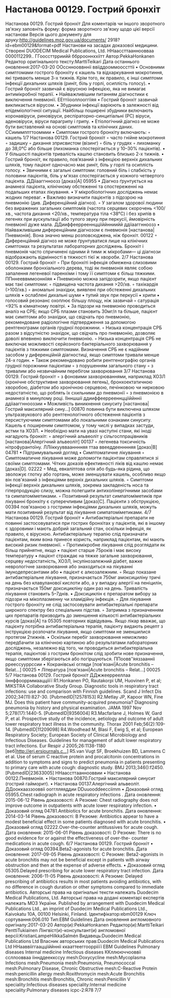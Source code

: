 # Настанова 00129. Гострий бронхіт

Настанова 00129. Гострий бронхіт
Для коментарів чи іншого зворотного зв'язку заповніть форму:
форма зворотного зв'язку щодо цієї версії настанови
Версія цього документу для друку:http://guidelines.moz.gov.ua/documents/
2918?id=ebm00129&format=pdf
Настанови на засадах доказової медицини.
Створені DUODECIM Medical Publications, Ltd.
ННаассттаанноовваа 0000112299.. ГГооссттрриийй ббррооннххіітт
Автор:PekkaHonkanen
Редактор оригінального тексту:MarttiTeikari
Дата останнього оновлення:2017-03-20
ООссннооввнніі ввііддооммооссттіі
• Основними симптомами гострого бронхіту є кашель та
відхаркування мокротиння, які тривають менше 3-х тижнів. Крім
того, як правило, є інші симптоми інфекції дихальних шляхів (риніт,
біль у горлі, осиплість голосу).
• Гострий бронхіт зазвичай є вірусною інфекцією, яка не вимагає
антимікробної терапії.
• Найважливішим питанням діагностики є виключення пневмонії.
ЕЕттііооллооггііяя
• Гострий бронхіт зазвичай викликається вірусом.
• Збудники інфекції варіюють в залежності від епідеміологічної
ситуації. Найбільш поширені збудники включають коронавіруси,
риновіруси, респіраторно-синцитіальні (РС) віруси, аденовіруси,
віруси парагрипу і грипу.
• Етіологічний діагноз не може бути виставлений на основі симптомів
та клінічних даних.
ССииммппттооммии
• Симптоми гострого бронхіту включають:
◦ кашель
1/7
Настанова 00129. Гострий бронхіт
◦ часто гнійне мокротиння
◦ задишку
◦ дихання зприсвистом (візинг)
◦ біль у грудях
◦ лихоманку до 38,0°C або більше (лихоманка спостерігається
у 10–30% пацієнтів).
• У більшості пацієнтів тривалість кашлю становить близько 2-х
тижнів.
• Гострий бронхіт, як правило, пов’язаний з інфекцією верхніх
дихальних шляхів, тому пацієнт одночасно має риніт, біль у горлі та
осиплість голосу.
• Звичними є загальні симптоми: головний біль і слабкість у половини
пацієнтів, біль у м'язах спостерігається у кожного четвертого
пацієнта.
ДДііааггнноозз
[доказ|A]
05955
• Діагноз ґрунтується на анамнезі пацієнта, клінічному обстеженні та
спостереженні на подальших етапах лікування.
• У мікробіологічних досліджень немає жодних переваг.
• Важливо визначити пацієнтів з підозрою на пневмонію (див.
Диференційний діагноз).
◦ У загалом здорової людини без виражених загальних
симптомів (частота серцевих скорочень <100/хв., частота
дихання <20/хв., температура тіла <38°C) і без хрипів в
легенях при аускультації або тупого звуку при перкусії,
ймовірність пневмонії дуже мала.
ДДииффееррееннццііййнниийй ддііааггнноозз
• Найважливішим диференційним діагнозом є пневмонія
[настанова|Пневмонія]. Вона значно менш розповсюджена, ніж бронхіт.
00122
◦ Диференційний діагноз не може ґрунтуватися лише на
клінічних симптомах та результатах лабораторних
досліджень. Бронхіт і пневмонія часто спричинені одними й
тими ж мікробами— ці діагнози відображають відмінності в
тяжкості тієї ж хвороби.
2/7
Настанова 00129. Гострий бронхіт
◦ При бронхіті інфекція обмежена слизовими оболонками
бронхіального дерева, тоді як пневмонія являє собою
запалення легеневої паренхіми і тому її симптоми є більш
тяжкими.
ППннееввммооннііяя
• Пневмонію можна запідозрити, якщо пацієнт має такі симптоми:
◦ підвищена частота дихання >20/хв.
◦ тахікардія (>100/хв.)
◦ аномальні знахідки, виявлені при обстеженні дихальних
шляхів
▪ ослаблені дихальні шуми
▪ тупий звук при перкусії
▪ хрипи
▪ голосовий резонанс охоплює більшу площу, ніж
зазвичай
◦ сатурація <92% в кімнатному повітрі.
• За підозри на пневмонію проводиться аналіз на СРБ; якщо СРБ
плазми становить 30мг/л та більше, пацієнт має симптоми або
знахідки, що свідчать про пневмонію, рекомендоване радіологічне
підтвердження за допомогою рентгенограми органів грудної
порожнини.
◦ Низька концентрація СРБ разом з відсутністю знахідок, що
свідчать про пневмонію, дозволяє доволі впевнено
виключити пневмонію.
◦ Низька концентрація СРБ не виключає можливості
серйозного бактеріального захворювання у пацієнтів з
тяжкими симптомами. Визначення СРБ не є надійним
засобом у диференційній діагностиці, якщо симптоми
тривали менше 24-х годин.
• Також рекомендовано робити рентгенографію органів грудної
порожнини пацієнтам
◦ з порушенням загального стану
◦ з тривалим або незвичайним перебігом захворювання
3/7
Настанова 00129. Гострий бронхіт
◦ з фоновими захворюваннями, наприклад ХОЗЛ (хронічне
обструктивне захворювання легень), бронхоектатичною
хворобою, діабетом або хронічною серцевою, печінковою чи
нирковою недостатністю, що роблять їх схильними до
пневмонії
◦ з пневмонією в анамнезі в минулому році.
ІІнншшіі ддииффееррееннццііййнніі ддііааггннооззии
• Можливість виникнення синуситу [настанова|Гострий максилярний сину…]
00870
повинна бути виключена шляхом ультразвукового або
рентгенологічного обстеження пацієнтів з персистуючими
симптомами або локальними ознаками синуситу. Кашель є
поширеним симптомом, у тому числі у випадках застуди, астми та
ХОЗЛ.
• Необхідно мати на увазі наступні стани, які іноді нагадують бронхіт:
◦ алергічний альвеоліт у сільгосппрацівників
[настанова|Алергічний альвеоліт]
00137
◦ легенева токсичність нітрофурантоїну.
ЛЛііккуувваанннняя ттаа ввееддеенннняя
[доказ|B]
04781
• Підтримувальний догляд
• Симптоматичне лікування
◦ Симптоматичне лікування може допомогти пацієнтам
справлятися зі своїми симптомами. Чітких доказів
ефективності ліків від кашлю немає [доказ|D].
02222
◦ Мед, евкаліптова олія або будь-яка рідина, що зволожує
глотку або гортань, може зменшувати кашель, особливо
якщо він пов'язаний з інфекціями верхніх дихальних шляхів.
◦ Симптоми інфекції верхніх дихальних шляхів, зокрема
закладеність носа та гіперпродукцію слизу, можна полегшити
антихолінергічними засобами та симпатоміметиками.
◦ Позитивний результат симпатоміметиків при лікуванні
бронхіту є суперечливим [доказ|C]. Пацієнти з обструкцією,
00394
пов'язаною з гострими інфекціями дихальних шляхів, можуть
мати позитивний результат від лікування
симпатоміметиками.
4/7
Настанова 00129. Гострий бронхіт
• Антибактеріальні препарати не повинні застосовуватися при гострих
бронхітах у пацієнтів, які в іншому є здоровими і мають добрий
загальний стан, оскільки інфекція, як правило, є вірусною.
Антибактеріальну терапію слід призначати пацієнтам, яким вона
принесе користь, наприклад пацієнтам, які мають високий ризик
пневмонії.
◦ Протимікробне лікування слід розглядати як більш
прийнятне, якщо
▪ пацієнт старше 75років і має високу температуру
▪ пацієнт страждає на тяжке загальне захворювання,
серцеву недостатність, ХОЗЛ, інсулінозалежний діабет,
важке неврологічне захворювання або знаходиться на
лікуванні імунодепресантами або
▪ пацієнт є алкозалежним.
◦ Якщо показане антибактеріальне лікування, призначається
750мг амоксициліну тричі на день без клавуланової кислоти
або, а у випадку алергії на пеніцилін, призначається 150мг
доксицикліну один раз на день. Тривалість лікування
становить 5–7днів.
▪ Доксициклін є препаратом вибору за підозри на
мікоплазменну чи хламідійну інфекція.
◦ Для лікування гострого бронхіту не слід застосовувати
антибактеріальні препарати широкого спектру без
спеціальних підстав.
◦ Затримка з призначенням цих препаратів призводить до
зменшення кількості антибактеріальних курсів [доказ|A] та
05305
повторних відвідувань. Якщо лікар вважає, що пацієнту
потрібна антибактеріальна терапія, пацієнту видають рецепт
з інструкцією розпочати лікування, якщо симптоми не
зменшилися протягом 2тижнів.
• Оскільки перебіг захворювання неможливо передбачити за
клінічною картиною або результатами лабораторних досліджень,
незалежно від того, чи проводиться антибактеріальна терапія,
пацієнтові з гострим бронхітом слід зробити нове призначення,
якщо симптоми зберігаються або погіршуються.
ППоовв’’яяззаанніі рреессууррссии
• Кокранівські огляди [пов'язані|Acute bronchitis – Relat…]
00025
• Література [пов'язані|Acute bronchitis – Relat…]
00025
5/7
Настанова 00129. Гострий бронхіт
ДДжжееррееллаа ііннффооррммааццііїї
R1.Honkanen PO, Rautakorpi UM, Huovinen P, et al; MIKSTRA Collaborative Study Group.
Diagnostic tools in respiratory tract infections: use and comparison with Finnish guidelines.
Scand J Infect Dis 2002;34(11):827-30. [PubmedID|12578153]
R2.Metlay JP, Kapoor WN, Fine MJ. Does this patient have community-acquired pneumonia?
Diagnosing pneumonia by history and physical examination. JAMA 1997 Nov 5;278(17):1440-5.
[PubmedID|9356004]
R3.Macfarlane J, Holmes W, Gard P, et al. Prospective study of the incidence, aetiology and
outcome of adult lower respiratory tract illness in the community. Thorax 2001
Feb;56(2):109-14. [PubmedID|11209098]
R4.Woodhead M, Blasi F, Ewig S, et al; European Respiratory Society; European Society of
Clinical Microbiology and Infectious Diseases. Guidelines for management of adult lower
respiratory tract infections. Eur Respir J 2005;26:1138-1180 [веб|http://erj.ersjournals.c…]
R5.van Vugt SF, Broekhuizen BD, Lammens C et al. Use of serum C reactive protein and
procalcitonin concentrations in addition to symptoms and signs to predict pneumonia in
patients presenting to primary care with acute cough: diagnostic study. BMJ 2013;346():f2450.
[PubmedID|23633005]
ННаассттааннооввии
• Настанова 00122.Пневмонія.
• Настанова 00870.Гострий максилярний синусит (гострий гайморит).
• Настанова 00137.Алергічний альвеоліт.
ДДооккааззооввіі оогглляяддии DDuuooddeecciimm
• Доказовий огляд 05955.Chest radiograph in acute respiratory infections .
Дата оновлення: 2015-06-12
Рівень доказовості: A
Резюме: Chest radiography does not improve outcome in outpatients with acute lower
respiratory infection.
• Доказовий огляд 04781.Antibiotics for acute bronchitis.
Дата оновлення: 2014-03-14
Рівень доказовості: B
Резюме: Antibiotics appear to have a modest beneficial effect in some patients
diagnosed with acute bronchitis.
• Доказовий огляд 02222.Over-the-counter antitussives for acute cough.
Дата оновлення: 2015-06-01
Рівень доказовості: D
Резюме: There is no good evidence for or against the effectiveness of over-the-
counter medications in acute cough.
6/7
Настанова 00129. Гострий бронхіт
• Доказовий огляд 00394.Beta2-agonists for acute bronchitis.
Дата оновлення: 2017-09-05
Рівень доказовості: C
Резюме: Beta2-agonists in acute bronchitis may not be beneficial except in patients
with airway obstruction and then at the expense of adverse effects.
• Доказовий огляд 05305.Delayed prescribing for acute lower respiratory tract
infection.
Дата оновлення: 2006-11-05
Рівень доказовості: A
Резюме: Delayed prescribing of antibiotics results in most patients avoiding
antibiotics, with no difference in cough duration or other symptoms compared to
immediate antibiotics.
Авторські права на оригінальні тексти належать Duodecim Medical Publications, Ltd.
Авторські права на додані коментарі експертів належать МОЗ України.
Published by arrangement with Duodecim Medical Publications Ltd., an imprint of Duodecim Medical
Publications Ltd., Kaivokatu 10A, 00100 Helsinki, Finland.
Ідентифікатор:ebm00129 Ключ сортування:006.010 Тип:EBM Guidelines
Дата оновлення англомовного оригіналу:2017-03-20
Автор(и):PekkaHonkanen Редактор(и):MarttiTeikari PenttiTukiainen
Лінгвіст(и)-консультант(и) англомовної версії:KristianLampeHilkkaSalmén Видавець:Duodecim Medical Publications Ltd
Власник авторських прав:Duodecim Medical Publications Ltd
ННааввііггааццііййнніі ккааттееггооррііїї
EBM Guidelines Pulmonary diseases Internal medicine Infectious diseases
ККллююччооввіі ссллоовваа ііннддееккссуу
mesh:Doxycycline mesh:Mycoplasma Infections mesh:Pneumonia mesh:Pneumonia, Pneumococcal
mesh:Pulmonary Disease, Chronic Obstructive mesh:C-Reactive Protein mesh:penicillin allergy mesh:Roxithromycin
mesh:Acute Bronchitis mesh:Bronchitis mesh:Bronchitis, Chronic mesh:Penicillin V speciality:Infectious diseases
speciality:Internal medicine speciality:Pulmonary diseases icpc-2:R78
7/7
